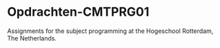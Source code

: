 # Opdrachten-CMTPRG01
Assignments for the subject programming at the Hogeschool Rotterdam, The Netherlands.

